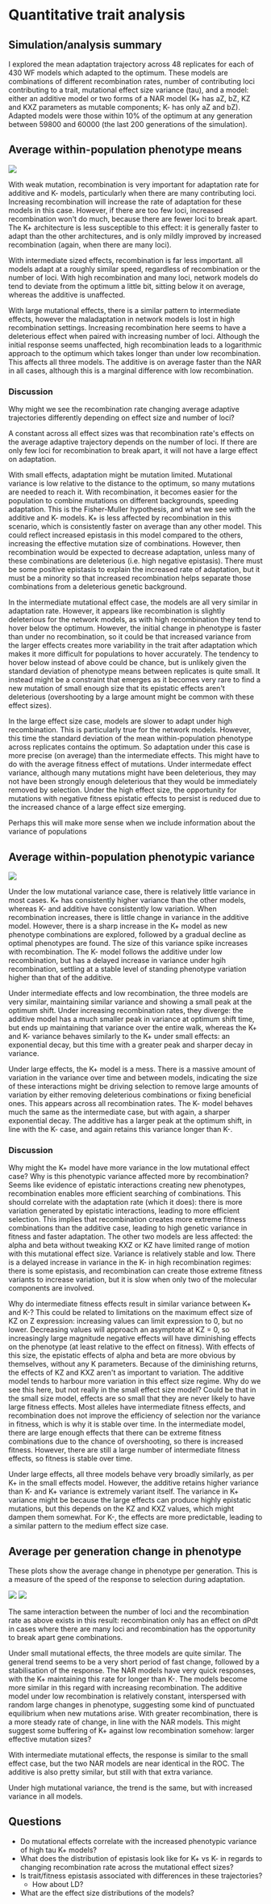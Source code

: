 # Quantitative trait analysis

## Simulation/analysis summary
I explored the mean adaptation trajectory across 48 replicates for each of 430 WF models which adapted to the optimum. These models are combinations of different recombination rates, number of contributing loci contributing to a trait, mutational effect size  variance (tau), and a model: either an additive model or two forms of a NAR model (K+ has aZ, bZ, KZ and KXZ parameters as mutable components; K- has only aZ and bZ). Adapted models were those within 10% of the optimum at any generation between 59800 and 60000 (the last 200 generations of the simulation). 

## Average within-population phenotype means  
![](./figures/adapt_grid.png)

With weak mutation, recombination is very important for adaptation rate for additive and K- models, particularly when there are many contributing loci. Increasing recombination will increase the rate of adaptation for these models in this case. However, if there are too few loci, increased recombination won't do much, because there are fewer loci to break apart. The K+ architecture is less susceptible to this effect: it is generally faster to adapt than the other architectures, and is only mildly improved by increased recombination (again, when there are many loci).

With intermediate sized effects, recombination is far less important. all models adapt at a roughly similar speed, regardless of recombination or the number of loci. With high recombination and many loci, network models do tend to deviate from the optimum a little bit, sitting below it on average, whereas the additive is unaffected. 

With large mutational effects, there is a similar pattern to intermediate effects, however the maladaptation in network models is lost in high recombination settings. Increasing recombination here seems to have a deleterious effect when paired with increasing number of loci. Although the initial response seems unaffected, high recombination leads to a logarithmic approach to the optimum which takes longer than under low recombination. This affects all three models. The additive is on average faster than the NAR in all cases, although this is a marginal difference with low recombination.

### Discussion

Why might we see the recombination rate changing average adaptive trajectories differently depending on effect size and number of loci?

A constant across all effect sizes was that recombination rate's effects on the average adaptive trajectory depends on the number of loci. If there are only few loci for recombination to break apart, it will not have a large effect on adaptation. 

With small effects, adaptation might be mutation limited. Mutational variance is low relative to the distance to the optimum, so many mutations are needed to reach it. With recombination, it becomes easier for the population to combine mutations on different backgrounds, speeding adaptation. This is the Fisher-Muller hypothesis, and what we see with the additive and K- models. K+ is less affected by recombination in this scenario, which is consistently faster on average than any other model. This could reflect increased epistasis in this model compared to the others, increasing the effective mutation size of combinations. However, then recombination would be expected to decrease adaptation, unless many of these combinations are deleterious (i.e. high negative epistasis). There must be some positive epistasis to explain the increased rate of adaptation, but it must be a minority so that increased recombination helps separate those combinations from a deleterious genetic background.

In the intermediate mutational effect case, the models are all very similar in adaptation rate. However, it appears like recombination is slightly deleterious for the network models, as with high recombination they tend to hover below the optimum. However, the initial change in phenotype is faster than under no recombination, so it could be that increased variance from the larger effects creates more variability in the trait after adaptation which makes it more difficult for populations to hover accurately. The tendency to hover below instead of above could be chance, but is unlikely given the standard deviation of phenotype means between replicates is quite small. It instead might be a constraint that emerges as it becomes very rare to find a new mutation of small enough size that its epistatic effects aren't deleterious (overshooting by a large amount might be common with these effect sizes).

In the large effect size case, models are slower to adapt under high recombination. This is particularly true for the network models. However, this time the standard deviation of the mean within-population phenotype across replicates contains the optimum. So adaptation under this case is more precise (on average) than the intermediate effects. This might have to do with the average fitness effect of mutations. Under intermedate effect variance, although many mutations might have been deleterious, they may not have been strongly enough deleterious that they would be immediately removed by selection. Under the high effect size, the opportunity for mutations with negative fitness epistatic effects to persist is reduced due to the increased chance of a large effect size emerging.

Perhaps this will make more sense when we include information about the variance of populations

## Average within-population phenotypic variance
![](./figures/adaptvar_grid.png)

Under the low mutational variance case, there is relatively little variance in most cases. K+ has consistently higher variance than the other models, whereas K- and additive have consistently low variation. When recombination increases, there is little change in variance in the additive model. However, there is a sharp increase in the K+ model as new phenotype combinations are explored, followed by a gradual decline as optimal phenotypes are found. The size of this variance spike increases with recombination. The K- model follows the additive under low recombination, but has a delayed increase in variance under hgih recombination, settling at a stable level of standing phenotype variation higher than that of the additive.

Under intermediate effects and low recombination, the three models are very similar, maintaining similar variance and showing a small peak at the optimum shift. Under increasing recombination rates, they diverge: the additive model has a much smaller peak in variance at optimum shift time, but ends up maintaining that variance over the entire walk, whereas the K+ and K- variance behaves similarly to the K+ under small effects: an exponential decay, but this time with a greater peak and sharper decay in variance. 

Under large effects, the K+ model is a mess. There is a massive amount of variation in the variance over time and between models, indicating the size of these interactions might be driving selection to remove large amounts of variation by either removing deleterious combinations or fixing beneficial ones. This appears across all recombination rates. The K- model behaves much the same as the intermediate case, but with again, a sharper exponential decay. The additive has a larger peak at the optimum shift, in line with the K- case, and again retains this variance longer than K-.

### Discussion

Why might the K+ model have more variance in the low mutational effect case? Why is this phenotypic variance affected more by recombination? Seems like evidence of epistatic interactions creating new phenotypes, recombination enables more efficient searching of combinations. This should correlate with the adaptation rate (which it does): there is more variation generated by epistatic interactions, leading to more efficient selection. This implies that recombination creates more extreme fitness combinations than the additive case, leading to high genetic variance in fitness and faster adaptation.
The other two models are less affected: the alpha and beta without tweaking KXZ or KZ have limited range of motion with this mutational effect size. Variance is relatively stable and low. There is a delayed increase in variance in the K- in high recombination regimes: there is some epistasis, and recombination can create those extreme fitness variants to increase variation, but it is slow when only two of the molecular components are involved.

Why do intermediate fitness effects result in similar variance between K+ and K-? This could be related to limitations on the maximum effect size of KZ on Z expression: increasing values can limit expression to 0, but no lower. Decreasing values will approach an asymptote at KZ = 0, so increasingly large magnitude negative effects will have diminishing effects on the phenotype (at least relative to the effect on fitness). With effects of this size, the epistatic effects of alpha and beta are more obvious by themselves, without any K parameters. Because of the diminishing returns, the effects of KZ and KXZ aren't as important to variation. The additive model tends to harbour more variation in this effect size regime. Why do we see this here, but not really in the small effect size model? Could be that in the small size model, effects are so small that they are never likely to have large fitness effects. Most alleles have  intermediate fitness effects, and recombination does not improve the efficiency of selection nor the variance in fitness, which is why it is stable over time. In the intermediate model, there are large enough effects that there can be extreme fitness combinations due to the chance of overshooting, so there is increased fitness. However, there are still a large number of intermediate fitness effects, so fitness is stable over time.

Under large effects, all three models behave very broadly similarly, as per K+ in the small effects model. However, the additive retains higher variance than K- and K+ variance is extremely variant itself. The variance in K+ variance might be because the large effects can produce highly epistatic mutations, but this depends on the KZ and KXZ values, which might dampen them somewhat. For K-, the effects are more predictable, leading to a similar pattern to the medium effect size case.

## Average per generation change in phenotype

These plots show the average change in phenotype per generation. This is a measure of the speed of the response to selection during adaptation.

![](./figures/dpdt_grid.png)
![](./figures/dpdt_grid_scaled.png)

The same interaction between the number of loci and the recombination rate as above exists in this result: recombination only has an effect on dPdt in cases where there are many loci and recombination has the opportunity to break apart gene combinations.

Under small mutational effects, the three models are quite similar. The general trend seems to be a very short period of fast change, followed by a stabilisation of the response. The NAR models have very quick responses, with the K+ maintaining this rate for longer than K-. The models become more similar in this regard with increasing recombination. The additive model under low recombination is relatively constant, interspersed with random large changes in phenotype, suggesting some kind of punctuated equilibrium when new mutations arise. With greater recombination, there is a more steady rate of change, in line with the NAR models. This might suggest some buffering of K+ against low recombination somehow: larger effective mutation sizes?

With intermediate mutational effects, the response is similar to the small effect case, but the two NAR models are near identical in the ROC. The additive is also pretty similar, but still with that extra variance.

Under high mutational variance, the trend is the same, but with increased variance in all models.


## Questions
- Do mutational effects correlate with the increased phenotypic variance of high tau K+ models?
- What does the distribution of epistasis look like for K+ vs K- in regards to changing recombination rate across the mutational effect sizes?
- Is trait/fitness epistasis associated with differences in these trajectories?
   - How about LD?
- What are the effect size distributions of the models?


